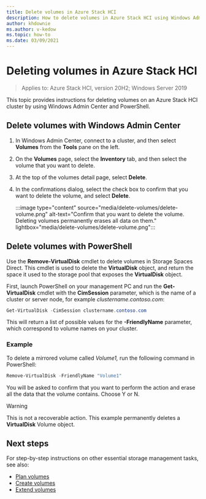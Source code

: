 ```yaml
---
title: Delete volumes in Azure Stack HCI
description: How to delete volumes in Azure Stack HCI using Windows Admin Center and PowerShell.
author: khdownie
ms.author: v-kedow
ms.topic: how-to
ms.date: 03/09/2021
---
```


# Deleting volumes in Azure Stack HCI

> Applies to: Azure Stack HCI, version 20H2; Windows Server 2019

This topic provides instructions for deleting volumes on an Azure Stack HCI cluster by using Windows Admin Center and PowerShell.

## Delete volumes with Windows Admin Center

1. In Windows Admin Center, connect to a cluster, and then select **Volumes** from the **Tools** pane on the left.
2. On the **Volumes** page, select the **Inventory** tab, and then select the volume that you want to delete.
3. At the top of the volumes detail page, select **Delete**.
4. In the confirmations dialog, select the check box to confirm that you want to delete the volume, and select **Delete**.

   :::image type="content" source="media/delete-volumes/delete-volume.png" alt-text="Confirm that you want to delete the volume. Deleting volumes permanently erases all data on them." lightbox="media/delete-volumes/delete-volume.png":::

## Delete volumes with PowerShell

Use the **Remove-VirtualDisk** cmdlet to delete volumes in Storage Spaces Direct. This cmdlet is used to delete the **VirtualDisk** object, and return the space it used to the storage pool that exposes the **VirtualDisk** object.

First, launch PowerShell on your management PC and run the **Get-VirtualDisk** cmdlet with the **CimSession** parameter, which is the name of a cluster or server node, for example *clustername.contoso.com*:

```PowerShell
Get-VirtualDisk -CimSession clustername.contoso.com
```

This will return a list of possible values for the **-FriendlyName** parameter, which correspond to volume names on your cluster.

### Example

To delete a mirrored volume called *Volume1,* run the following command in PowerShell:

```PowerShell
Remove-VirtualDisk -FriendlyName "Volume1"
```

You will be asked to confirm that you want to perform the action and erase all the data that the volume contains. Choose Y or N.

   > [!WARNING]
   > This is not a recoverable action. This example permanently deletes a **VirtualDisk** Volume object.

## Next steps

For step-by-step instructions on other essential storage management tasks, see also:

- [Plan volumes](../concepts/plan-volumes.md)
- [Create volumes](create-volumes.md)
- [Extend volumes](extend-volumes.md)
